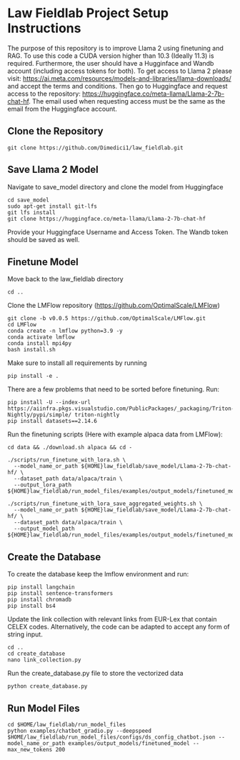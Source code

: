 # Law Fieldlab Project Setup Instructions
The purpose of this repository is to improve Llama 2 using finetuning and RAG. To use this code a CUDA version higher than 10.3 (Ideally 11.3) is required. Furthermore, the user should have a Hugginface and Wandb account (including access tokens for both). To get access to Llama 2 please visit: https://ai.meta.com/resources/models-and-libraries/llama-downloads/ and accept the terms and conditions. Then go to Huggingface and request access to the repository: https://huggingface.co/meta-llama/Llama-2-7b-chat-hf. The email used when requesting access must be the same as the email from the Huggingface account.


## Clone the Repository
```
git clone https://github.com/Dimedici1/law_fieldlab.git
```

## Save Llama 2 Model
Navigate to save_model directory and clone the model from Huggingface
```
cd save_model
sudo apt-get install git-lfs
git lfs install
git clone https://huggingface.co/meta-llama/Llama-2-7b-chat-hf

```
Provide your Huggingface Username and Access Token. The Wandb token should be saved as well.

## Finetune Model
Move back to the law_fieldlab directory
```
cd ..
```
Clone the LMFlow repository (https://github.com/OptimalScale/LMFlow)
```
git clone -b v0.0.5 https://github.com/OptimalScale/LMFlow.git
cd LMFlow
conda create -n lmflow python=3.9 -y
conda activate lmflow
conda install mpi4py
bash install.sh

```

Make sure to install all requirements by running
```
pip install -e .
```
There are a few problems that need to be sorted before finetuning. Run:

```
pip install -U --index-url https://aiinfra.pkgs.visualstudio.com/PublicPackages/_packaging/Triton-Nightly/pypi/simple/ triton-nightly
pip install datasets==2.14.6

```

Run the finetuning scripts (Here with example alpaca data from LMFlow):
```
cd data && ./download.sh alpaca && cd -

./scripts/run_finetune_with_lora.sh \
  --model_name_or_path ${HOME}law_fieldlab/save_model/Llama-2-7b-chat-hf/ \
  --dataset_path data/alpaca/train \
  --output_lora_path ${HOME}law_fieldlab/run_model_files/examples/output_models/finetuned_model

./scripts/run_finetune_with_lora_save_aggregated_weights.sh \
  --model_name_or_path ${HOME}law_fieldlab/save_model/Llama-2-7b-chat-hf/ \
  --dataset_path data/alpaca/train \
  --output_model_path ${HOME}law_fieldlab/run_model_files/examples/output_models/finetuned_model

```
## Create the Database
To create the database keep the lmflow environment and run:
```
pip install langchain
pip install sentence-transformers
pip install chromadb
pip install bs4

```

Update the link collection with relevant links from EUR-Lex that contain CELEX codes. Alternatively, the code can be adapted to accept any form of string input.
```
cd ..
cd create_database
nano link_collection.py

```
Run the create_database.py file to store the vectorized data
```
python create_database.py
```
## Run Model Files
```
cd $HOME/law_fieldlab/run_model_files
python examples/chatbot_gradio.py --deepspeed $HOME/law_fieldlab/run_model_files/configs/ds_config_chatbot.json --model_name_or_path examples/output_models/finetuned_model --max_new_tokens 200

```
